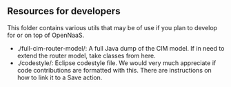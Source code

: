 Resources for developers
------------------------

This folder contains various utils that may be of use if you plan to develop for or on top of OpenNaaS.

 * ./full-cim-router-model/: A full Java dump of the CIM model. If in need to extend the router model, take classes from here.
 * ./codestyle/: Eclipse codestyle file. We would very much appreciate if code contributions are formatted with this. There are instructions on how to link it to a Save action.
